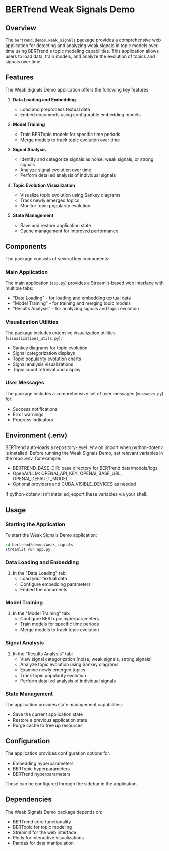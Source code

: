 # BERTrend Weak Signals Demo

## Overview

The `bertrend.demos.weak_signals` package provides a comprehensive web application for detecting and analyzing weak signals in topic models over time using BERTrend's topic modeling capabilities. This application allows users to load data, train models, and analyze the evolution of topics and signals over time.

## Features

The Weak Signals Demo application offers the following key features:

1. **Data Loading and Embedding**
   - Load and preprocess textual data
   - Embed documents using configurable embedding models

2. **Model Training**
   - Train BERTopic models for specific time periods
   - Merge models to track topic evolution over time

3. **Signal Analysis**
   - Identify and categorize signals as noise, weak signals, or strong signals
   - Analyze signal evolution over time
   - Perform detailed analysis of individual signals

4. **Topic Evolution Visualization**
   - Visualize topic evolution using Sankey diagrams
   - Track newly emerged topics
   - Monitor topic popularity evolution

5. **State Management**
   - Save and restore application state
   - Cache management for improved performance

## Components

The package consists of several key components:

### Main Application

The main application (`app.py`) provides a Streamlit-based web interface with multiple tabs:
- "Data Loading" - for loading and embedding textual data
- "Model Training" - for training and merging topic models
- "Results Analysis" - for analyzing signals and topic evolution

### Visualization Utilities

The package includes extensive visualization utilities (`visualizations_utils.py`):
- Sankey diagrams for topic evolution
- Signal categorization displays
- Topic popularity evolution charts
- Signal analysis visualizations
- Topic count retrieval and display

### User Messages

The package includes a comprehensive set of user messages (`messages.py`) for:
- Success notifications
- Error warnings
- Progress indicators

## Environment (.env)

BERTrend auto-loads a repository-level .env on import when python-dotenv is installed. Before running the Weak Signals Demo, set relevant variables in the repo .env, for example:
- BERTREND_BASE_DIR: base directory for BERTrend data/models/logs
- OpenAI/LLM: OPENAI_API_KEY, OPENAI_BASE_URL, OPENAI_DEFAULT_MODEL
- Optional providers and CUDA_VISIBLE_DEVICES as needed

If python-dotenv isn’t installed, export these variables via your shell.

## Usage

### Starting the Application

To start the Weak Signals Demo application:

```bash
cd bertrend/demos/weak_signals
streamlit run app.py
```

### Data Loading and Embedding

1. In the "Data Loading" tab:
   - Load your textual data
   - Configure embedding parameters
   - Embed the documents

### Model Training

1. In the "Model Training" tab:
   - Configure BERTopic hyperparameters
   - Train models for specific time periods
   - Merge models to track topic evolution

### Signal Analysis

1. In the "Results Analysis" tab:
   - View signal categorization (noise, weak signals, strong signals)
   - Analyze topic evolution using Sankey diagrams
   - Examine newly emerged topics
   - Track topic popularity evolution
   - Perform detailed analysis of individual signals

### State Management

The application provides state management capabilities:
- Save the current application state
- Restore a previous application state
- Purge cache to free up resources

## Configuration

The application provides configuration options for:
- Embedding hyperparameters
- BERTopic hyperparameters
- BERTrend hyperparameters

These can be configured through the sidebar in the application.

## Dependencies

The Weak Signals Demo package depends on:
- BERTrend core functionality
- BERTopic for topic modeling
- Streamlit for the web interface
- Plotly for interactive visualizations
- Pandas for data manipulation